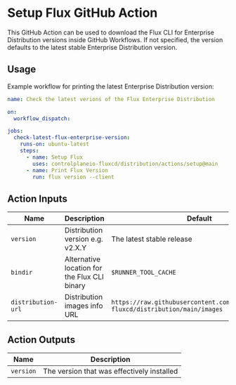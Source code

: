 # Setup Flux GitHub Action

This GitHub Action can be used to download the Flux CLI for Enterprise
Distribution versions inside GitHub Workflows. If not specified, the
version defaults to the latest stable Enterprise Distribution version.

## Usage

Example workflow for printing the latest Enterprise Distribution version:

```yaml
name: Check the latest verions of the Flux Enterprise Distribution

on:
  workflow_dispatch:

jobs:
  check-latest-flux-enterprise-version:
    runs-on: ubuntu-latest
    steps:
      - name: Setup Flux
        uses: controlplaneio-fluxcd/distribution/actions/setup@main
      - name: Print Flux Version
        run: flux version --client
```

## Action Inputs

| Name               | Description                                  | Default                                                                            |
|--------------------|----------------------------------------------|------------------------------------------------------------------------------------|
| `version`          | Distribution version e.g. v2.X.Y             | The latest stable release                                                          |
| `bindir`           | Alternative location for the Flux CLI binary | `$RUNNER_TOOL_CACHE`                                                               |
| `distribution-url` | Distribution images info URL                 | `https://raw.githubusercontent.com/controlplaneio-fluxcd/distribution/main/images` |

## Action Outputs

| Name      | Description                                |
|-----------|--------------------------------------------|
| `version` | The version that was effectively installed |
